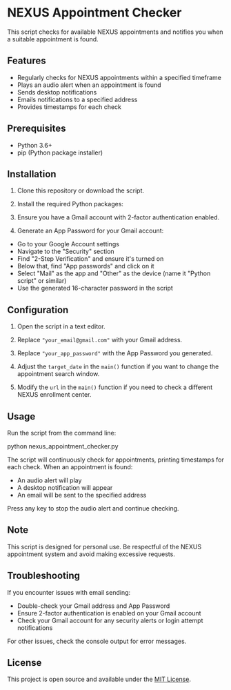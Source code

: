 # NEXUS Appointment Checker

This script checks for available NEXUS appointments and notifies you when a suitable appointment is found.

## Features

- Regularly checks for NEXUS appointments within a specified timeframe
- Plays an audio alert when an appointment is found
- Sends desktop notifications
- Emails notifications to a specified address
- Provides timestamps for each check

## Prerequisites

- Python 3.6+
- pip (Python package installer)

## Installation

1. Clone this repository or download the script.

2. Install the required Python packages:

3. Ensure you have a Gmail account with 2-factor authentication enabled.

4. Generate an App Password for your Gmail account:
- Go to your Google Account settings
- Navigate to the "Security" section
- Find "2-Step Verification" and ensure it's turned on
- Below that, find "App passwords" and click on it
- Select "Mail" as the app and "Other" as the device (name it "Python script" or similar)
- Use the generated 16-character password in the script

## Configuration

1. Open the script in a text editor.

2. Replace `"your_email@gmail.com"` with your Gmail address.

3. Replace `"your_app_password"` with the App Password you generated.

4. Adjust the `target_date` in the `main()` function if you want to change the appointment search window.

5. Modify the `url` in the `main()` function if you need to check a different NEXUS enrollment center.

## Usage

Run the script from the command line:

python nexus_appointment_checker.py

The script will continuously check for appointments, printing timestamps for each check. When an appointment is found:

- An audio alert will play
- A desktop notification will appear
- An email will be sent to the specified address

Press any key to stop the audio alert and continue checking.

## Note

This script is designed for personal use. Be respectful of the NEXUS appointment system and avoid making excessive requests.

## Troubleshooting

If you encounter issues with email sending:
- Double-check your Gmail address and App Password
- Ensure 2-factor authentication is enabled on your Gmail account
- Check your Gmail account for any security alerts or login attempt notifications

For other issues, check the console output for error messages.

## License

This project is open source and available under the [MIT License](LICENSE).